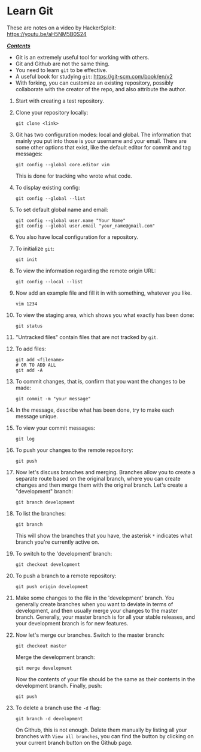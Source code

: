 # Learn Git 

These are notes on a video by HackerSploit:  
https://youtu.be/aH5NM5B0S24

[***Contents***](README.md)

- Git is an extremely useful tool for working with others. 
- Git and Github are not the same thing. 
- You need to learn `git` to be effective.
- A useful book for studying `git`: https://git-scm.com/book/en/v2
- With forking, you can customize an existing repository, possibly collaborate
  with the creator of the repo, and also attribute the author.

1. Start with creating a test repository.
1. Clone your repository locally:

    ```
    git clone <link>
    ```

1. Git has two configuration modes: local and global. The information that
   mainly you put into those is your username and your email. There are some
   other options that exist, like the default editor for commit and tag
   messages:

    ```
    git config --global core.editor vim
    ```

   This is done for tracking who wrote what code.

1. To display existing config:

    ```
    git config --global --list 
    ```

1. To set default global name and email:

    ```
    git config --global user.name "Your Name"
    git config --global user.email "your_name@gmail.com"
    ```

1. You also have local configuration for a repository.
1. To initialize `git`:

    ```
    git init
    ```

1. To view the information regarding the remote origin URL:

    ```
    git config --local --list
    ```

1. Now add an example file and fill it in with something, whatever you like.

    ```
    vim 1234
    ```

1. To view the staging area, which shows you what exactly has been done:

    ```
    git status
    ```
   
1. "Untracked files" contain files that are not tracked by `git`.

1. To add files:

    ```
    git add <filename>
    # OR TO ADD ALL
    git add -A
    ```

1. To commit changes, that is, confirm that you want the changes to be made:

    ```
    git commit -m "your message"
    ```

1. In the message, describe what has been done, try to make each message unique.

1. To view your commit messages:

    ```
    git log
    ```

1. To push your changes to the remote repository:

    ```
    git push 
    ```

1. Now let's discuss branches and merging. Branches allow you to create a
   separate route based on the original branch, where you can create changes and
   then merge them with the original branch. Let's create a "development"
   branch:

    ```
    git branch development
    ```

1. To list the branches:

    ```
    git branch
    ```
    
   This will show the branches that you have, the asterisk `*` indicates what
   branch you're currently active on.

1. To switch to the 'development' branch:

    ```
    git checkout development
    ```

1. To push a branch to a remote repository:

    ```
    git push origin development
    ```

1. Make some changes to the file in the 'development' branch. You generally
   create branches when you want to deviate in terms of development, and then
   usually merge your changes to the master branch.  Generally, your master
   branch is for all your stable releases, and your development branch is for
   new features.

1. Now let's merge our branches. Switch to the master branch:

    ```
    git checkout master
    ```

   Merge the development branch:

    ```
    git merge development
    ```

   Now the contents of your file should be the same as their contents in the 
   development branch. Finally, push:

    ```
    git push
    ```

1. To delete a branch use the `-d` flag:

    ```
    git branch -d development
    ```

   On Github, this is not enough. Delete them manually by listing all your
   branches with `View all branches`, you can find the button by clicking on
   your current branch button on the Github page.
